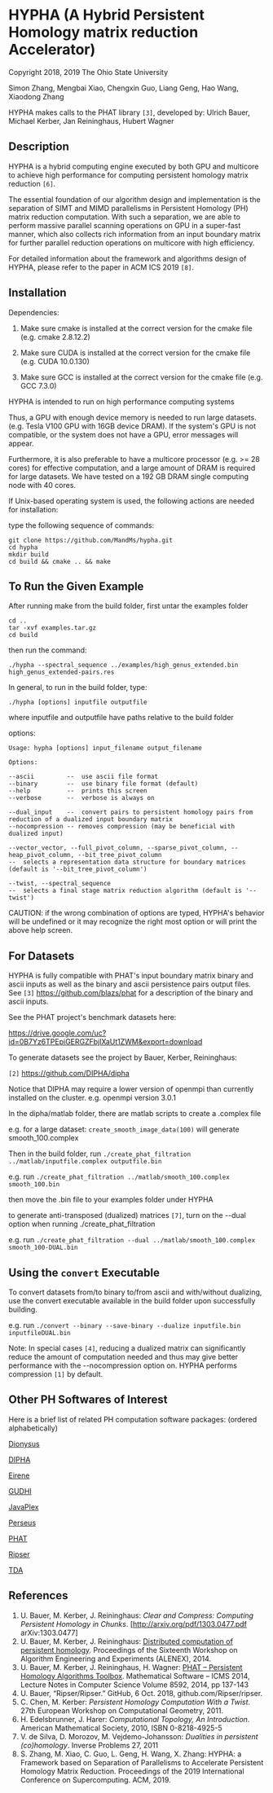 # HYPHA (A Hybrid Persistent Homology matrix reduction Accelerator)
Copyright 2018, 2019 The Ohio State University 

Simon Zhang, Mengbai Xiao, Chengxin Guo, Liang Geng, Hao Wang, Xiaodong Zhang

HYPHA makes calls to the PHAT library `[3]`, developed by:
Ulrich Bauer, Michael Kerber, Jan Reininghaus, Hubert Wagner

## Description

HYPHA is a hybrid computing engine executed by both GPU and multicore to achieve high performance for computing persistent homology matrix reduction `[6]`.

The essential foundation of our algorithm design and implementation is the separation of SIMT and MIMD parallelisms in Persistent Homology (PH) matrix reduction computation. With such a separation, we are able to perform massive parallel scanning operations on GPU in a super-fast manner, which also collects rich information from an input boundary matrix for further parallel reduction operations on multicore with high efficiency.

For detailed information about the framework and algorithms design of HYPHA, please refer to the paper in ACM ICS 2019 `[8]`.

## Installation

Dependencies: 

1. Make sure cmake is installed at the correct version for the cmake file (e.g. cmake 2.8.12.2)

2. Make sure CUDA is installed at the correct version for the cmake file (e.g. CUDA 10.0.130)

3. Make sure GCC is installed at the correct version for the cmake file (e.g. GCC 7.3.0)

HYPHA is intended to run on high performance computing systems

Thus, a GPU with enough device memory is needed to run large datasets. (e.g. Tesla V100 GPU with 16GB device DRAM). If the system's GPU is not compatible, or the system does not have a GPU, error messages will appear.

Furthermore, it is also preferable to have a multicore processor (e.g. >= 28 cores) for effective computation, and a large amount of DRAM is required for large datasets. We have tested on a 192 GB DRAM single computing node with 40 cores.

If Unix-based operating system is used, the following actions are needed for installation:

type the following sequence of commands:

```
git clone https://github.com/MandMs/hypha.git
cd hypha
mkdir build
cd build && cmake .. && make
```
## To Run the Given Example

After running make from the build folder, first untar the examples folder

```
cd ..
tar -xvf examples.tar.gz
cd build
```

then run the command:

```
./hypha --spectral_sequence ../examples/high_genus_extended.bin high_genus_extended-pairs.res
```

In general, to run in the build folder, type:

```
./hypha [options] inputfile outputfile
```

where inputfile and outputfile have paths relative to the build folder

options:

```
Usage: hypha [options] input_filename output_filename

Options:

--ascii         --  use ascii file format
--binary        --  use binary file format (default)
--help          --  prints this screen
--verbose       --  verbose is always on

--dual_input    --  convert pairs to persistent homology pairs from reduction of a dualized input boundary matrix
--nocompression -- removes compression (may be beneficial with dualized input)

--vector_vector, --full_pivot_column, --sparse_pivot_column, --heap_pivot_column, --bit_tree_pivot_column
--  selects a representation data structure for boundary matrices (default is '--bit_tree_pivot_column')

--twist, --spectral_sequence
--  selects a final stage matrix reduction algorithm (default is '--twist')

```

CAUTION: if the wrong combination of options are typed, HYPHA's behavior will be undefined or it may recognize the right most option or will print the above help screen.

## For Datasets

HYPHA is fully compatible with PHAT's input boundary matrix binary and ascii inputs as well as the binary and ascii persistence pairs output files. See `[3]` https://github.com/blazs/phat for a description of the binary and ascii inputs.

See the PHAT project's benchmark datasets here:

https://drive.google.com/uc?id=0B7Yz6TPEpiGERGZFbjlXaUt1ZWM&export=download

To generate datasets see the project by Bauer, Kerber, Reininghaus:

`[2]` https://github.com/DIPHA/dipha

Notice that DIPHA may require a lower version of openmpi than currently installed on the cluster. e.g. openmpi version 3.0.1

In the dipha/matlab folder, there are matlab scripts to create a .complex file

e.g. for a large dataset: ```create_smooth_image_data(100)``` will generate smooth_100.complex

Then in the build folder, run ```./create_phat_filtration ../matlab/inputfile.complex outputfile.bin```

e.g. run ```./create_phat_filtration ../matlab/smooth_100.complex smooth_100.bin```

then move the .bin file to your examples folder under HYPHA

to generate anti-transposed (dualized) matrices `[7]`, turn on the --dual option when running ./create_phat_filtration

e.g. run ```./create_phat_filtration --dual ../matlab/smooth_100.complex smooth_100-DUAL.bin```

## Using the `convert` Executable

To convert datasets from/to binary to/from ascii and with/without dualizing, use the convert executable available in the build folder upon successfully building.

e.g. run ```./convert --binary --save-binary --dualize inputfile.bin inputfileDUAL.bin```

Note: In special cases `[4]`, reducing a dualized matrix can significantly reduce the amount of computation needed and thus may give better performance with the --nocompression option on. HYPHA performs compression `[1]` by default. 

## Other PH Softwares of Interest

Here is a brief list of related PH computation software packages: (ordered alphabetically)

[Dionysus](https://github.com/mrzv/dionysus)

[DIPHA](https://github.com/DIPHA/dipha)

[Eirene](https://github.com/Eetion/Eirene.jl)

[GUDHI](http://gudhi.gforge.inria.fr/)

[JavaPlex](https://github.com/appliedtopology/javaplex)

[Perseus](http://people.maths.ox.ac.uk/nanda/perseus/index.html)

[PHAT](https://github.com/blazs/phat)

[Ripser](https://github.com/Ripser/ripser)

[TDA](https://cran.r-project.org/web/packages/TDA/index.html)

## References

  1. U. Bauer, M. Kerber, J. Reininghaus: _Clear and Compress: Computing Persistent Homology in Chunks_. [http://arxiv.org/pdf/1303.0477.pdf arXiv:1303.0477]
  2. U. Bauer, M. Kerber, J. Reininghaus: [Distributed computation of persistent homology](http://dx.doi.org/10.1137/1.9781611973198.4). Proceedings of the Sixteenth Workshop on Algorithm Engineering and Experiments (ALENEX), 2014.
  3. U. Bauer, M. Kerber, J. Reininghaus, H. Wagner: [PHAT – Persistent Homology Algorithms Toolbox](https://people.mpi-inf.mpg.de/~mkerber/bkrw-pphat.pdf). Mathematical Software – ICMS 2014, Lecture Notes in Computer Science Volume 8592, 2014, pp 137-143
  4. U. Bauer, “Ripser/Ripser.” GitHub, 6 Oct. 2018, github.com/Ripser/ripser.
  5. C. Chen, M. Kerber: _Persistent Homology Computation With a Twist_. 27th European Workshop on Computational Geometry, 2011.
  6. H. Edelsbrunner, J. Harer: _Computational Topology, An Introduction_. American Mathematical Society, 2010, ISBN 0-8218-4925-5
  7. V. de Silva, D. Morozov, M. Vejdemo-Johansson: _Dualities in persistent (co)homology_. Inverse Problems 27, 2011
  8. S. Zhang, M. Xiao, C. Guo, L. Geng, H. Wang, X. Zhang: HYPHA: a Framework based on Separation of Parallelisms to Accelerate Persistent Homology Matrix Reduction. Proceedings of the 2019 International Conference on Supercomputing. ACM, 2019.

